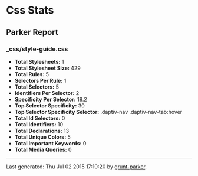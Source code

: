 # Css Stats

## Parker Report

### _css/style-guide.css

- **Total Stylesheets:** 1
- **Total Stylesheet Size:** 429
- **Total Rules:** 5
- **Selectors Per Rule:** 1
- **Total Selectors:** 5
- **Identifiers Per Selector:** 2
- **Specificity Per Selector:** 18.2
- **Top Selector Specificity:** 30
- **Top Selector Specificity Selector:** .daptiv-nav .daptiv-nav-tab:hover
- **Total Id Selectors:** 0
- **Total Identifiers:** 10
- **Total Declarations:** 13
- **Total Unique Colors:** 5
- **Total Important Keywords:** 0
- **Total Media Queries:** 0


* * *

Last generated: Thu Jul 02 2015 17:10:20 by [grunt-parker](https://github.com/leny/grunt-parker).
